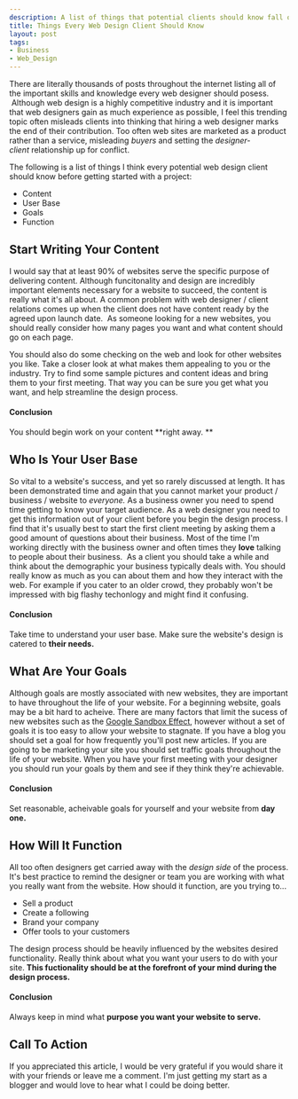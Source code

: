 ```yaml
--- 
description: A list of things that potential clients should know fall on their plate during the web design process.
title: Things Every Web Design Client Should Know
layout: post
tags: 
- Business
- Web_Design
---
```

There are literally thousands of posts throughout the internet listing all of the important skills and knowledge every web designer should posess.  Although web design is a highly competitive industry and it is important that web designers gain as much experience as possible, I feel this trending topic often misleads clients into thinking that hiring a web designer marks the end of their contribution. Too often web sites are marketed as a product rather than a service, misleading *buyers* and setting the *designer-client* relationship up for conflict.

The following is a list of things I think every potential web design client should know before getting started with a project:

+ Content
+ User Base
+ Goals
+ Function

## Start Writing Your Content
I would say that at least 90% of websites serve the specific purpose of delivering content. Although funcitonality and design are incredibly important elements necessary for a website to succeed, the content is really what it's all about. A common problem with web designer / client relations comes up when the client does not have content ready by the agreed upon launch date.  As someone looking for a new websites, you should really consider how many pages you want and what content should go on each page.

You should also do some checking on the web and look for other websites you like. Take a closer look at what makes them appealing to you or the industry. Try to find some sample pictures and content ideas and bring them to your first meeting. That way you can be sure you get what you want, and help streamline the design process.

#### Conclusion

You should begin work on your content **right away. **
## Who Is Your User Base
So vital to a website's success, and yet so rarely discussed at length. It has been demonstrated time and again that you cannot market your product / business / website to *everyone.* As a business owner you need to spend time getting to know your target audience. As a web designer you need to get this information out of your client before you begin the design process. I find that it's usually best to start the first client meeting by asking them a good amount of questions about their business. Most of the time I'm working directly with the business owner and often times they **love** talking to people about their business.  As a client you should take a while and think about the demographic your business typically deals with. You should really know as much as you can about them and how they interact with the web. For example if you cater to an older crowd, they probably won't be impressed with big flashy techonlogy and might find it confusing.

#### Conclusion

Take time to understand your user base. Make sure the website's design is catered to **their needs.**
## What Are Your Goals
Although goals are mostly associated with new websites, they are important to have throughout the life of your website. For a beginning website, goals may be a bit hard to acheive. There are many factors that limit the sucess of new websites such as the <a href="http://en.wikipedia.org/wiki/Sandbox_effect">Google Sandbox Effect</a>, however without a set of goals it is too easy to allow your website to stagnate. If you have a blog you should set a goal for how frequently you'll post new articles. If you are going to be marketing your site you should set traffic goals throughout the life of your website. When you have your first meeting with your designer you should run your goals by them and see if they think they're achievable.

#### Conclusion

Set reasonable, acheivable goals for yourself and your website from **day one.**
## How Will It Function
All too often designers get carried away with the *design side* of the process. It's best practice to remind the designer or team you are working with what you really want from the website. How should it function, are you trying to...

+ Sell a product
+ Create a following
+ Brand your company
+ Offer tools to your customers

The design process should be heavily influenced by the websites desired functionality. Really think about what you want your users to do with your site. **This fuctionality should be at the forefront of your mind during the design process.**

#### Conclusion

Always keep in mind what **purpose you want your website to serve.**

## Call To Action

If you appreciated this article, I would be very grateful if you would share it with your friends or leave me a comment. I'm just getting my start as a blogger and would love to hear what I could be doing better.
